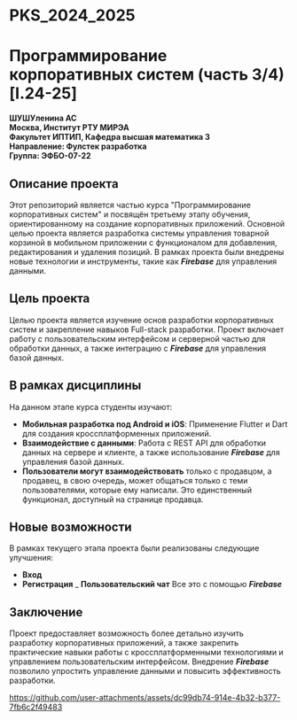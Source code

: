 # PKS_2024_2025  
# Программирование корпоративных систем (часть 3/4) [I.24-25]

**ШУШУленина АС**  
**Москва, Институт РТУ МИРЭА**  
**Факультет ИПТИП, Кафедра высшая математика 3**  
**Направление: Фулстек разработка**  
**Группа: ЭФБО-07-22**

## Описание проекта

Этот репозиторий является частью курса "Программирование корпоративных систем" и посвящён третьему этапу обучения, ориентированному на создание корпоративных приложений. Основной целью проекта является разработка системы управления товарной корзиной в мобильном приложении с функционалом для добавления, редактирования и удаления позиций. В рамках проекта были внедрены новые технологии и инструменты, такие как ***Firebase*** для управления данными.

## Цель проекта

Целью проекта является изучение основ разработки корпоративных систем и закрепление навыков Full-stack разработки. Проект включает работу с пользовательским интерфейсом и серверной частью для обработки данных, а также интеграцию с ***Firebase*** для управления базой данных.

## В рамках дисциплины

На данном этапе курса студенты изучают:

- **Мобильная разработка под Android и iOS**: Применение Flutter и Dart для создания кроссплатформенных приложений.
- **Взаимодействие с данными**: Работа с REST API для обработки данных на сервере и клиенте, а также использование ***Firebase*** для управления базой данных.
- **Пользователи могут взаимодействовать** только с продавцом, а продавец, в свою очередь, может общаться только с теми пользователями, которые ему написали. Это единственный функционал, доступный на странице продавца.

## Новые возможности

В рамках текущего этапа проекта были реализованы следующие улучшения:
- **Вход**
- **Регистрация** 
_ **Пользовательский чат** 
Все это с помощью ***Firebase***


## Заключение

Проект предоставляет возможность более детально изучить разработку корпоративных приложений, а также закрепить практические навыки работы с кроссплатформенными технологиями и управлением пользовательским интерфейсом. Внедрение ***Firebase*** позволило упростить управление данными и повысить эффективность разработки.


https://github.com/user-attachments/assets/dc99db74-914e-4b32-b377-7fb6c2f49483




